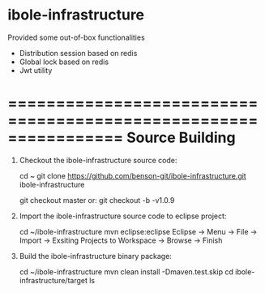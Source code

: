 # ibole-infrastructure


Provided some out-of-box functionalities

- Distribution session based on redis
- Global lock based on redis
- Jwt utility


================================================================
Source Building
================================================================

1. Checkout the ibole-infrastructure source code:

    cd ~
    git clone https://github.com/benson-git/ibole-infrastructure.git ibole-infrastructure

    git checkout master
    or: git checkout -b -v1.0.9

2. Import the ibole-infrastructure source code to eclipse project:

    cd ~/ibole-infrastructure
    mvn eclipse:eclipse
    Eclipse -> Menu -> File -> Import -> Exsiting Projects to Workspace -> Browse -> Finish

3. Build the ibole-infrastructure binary package:

    cd ~/ibole-infrastructure
    mvn clean install -Dmaven.test.skip
    cd ibole-infrastructure/target
    ls
